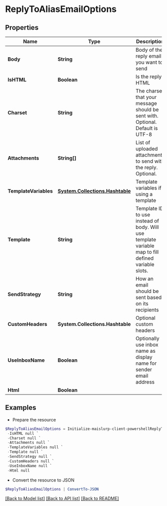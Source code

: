 # ReplyToAliasEmailOptions
## Properties

Name | Type | Description | Notes
------------ | ------------- | ------------- | -------------
**Body** | **String** | Body of the reply email you want to send | 
**IsHTML** | **Boolean** | Is the reply HTML | 
**Charset** | **String** | The charset that your message should be sent with. Optional. Default is UTF-8 | [optional] 
**Attachments** | **String[]** | List of uploaded attachments to send with the reply. Optional. | [optional] 
**TemplateVariables** | [**System.Collections.Hashtable**](SystemCollectionsHashtable) | Template variables if using a template | [optional] 
**Template** | **String** | Template ID to use instead of body. Will use template variable map to fill defined variable slots. | [optional] 
**SendStrategy** | **String** | How an email should be sent based on its recipients | [optional] 
**CustomHeaders** | **System.Collections.Hashtable** | Optional custom headers | [optional] 
**UseInboxName** | **Boolean** | Optionally use inbox name as display name for sender email address | [optional] 
**Html** | **Boolean** |  | [optional] 

## Examples

- Prepare the resource
```powershell
$ReplyToAliasEmailOptions = Initialize-maislurp-client-powershellReplyToAliasEmailOptions  -Body null `
 -IsHTML null `
 -Charset null `
 -Attachments null `
 -TemplateVariables null `
 -Template null `
 -SendStrategy null `
 -CustomHeaders null `
 -UseInboxName null `
 -Html null
```

- Convert the resource to JSON
```powershell
$ReplyToAliasEmailOptions | ConvertTo-JSON
```

[[Back to Model list]](../README#documentation-for-models) [[Back to API list]](../README#documentation-for-api-endpoints) [[Back to README]](../README)

